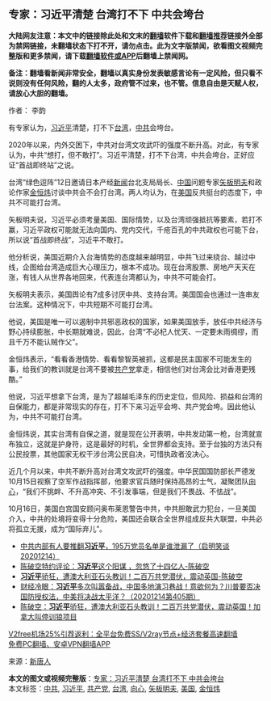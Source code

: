  <h2>专家：习近平清楚 台湾打不下 中共会垮台</h2> <p class="notice"><b>大陆网友注意：本文中的链接除此处和文末的<a href="https://github.com/bannedbook/fanqiang" >翻墙</a>软件下载和<a href="https://github.com/killgcd/justmysocks/blob/master/README.md">翻墙推荐</a>链接外全部为禁网链接，未翻墙状态下打不开，请勿点击。此为文字版禁闻，欲看图文视频完整版和更多禁闻，请下载<a href="https://github.com/bannedbook/fanqiang">翻墙软件或APP</a>后翻墙上禁闻网。</p><p>备注：翻墙看新闻非常安全，翻墙以真实身份发表敏感言论有一定风险，但只看不说则没有任何风险，翻的人太多，政府管不过来，也不管。信息自由是天赋人权，请放心大胆的翻墙。</b></p>  <div class="entry"> <p>作者： 李韵</p> <p id="conimg">有专家认为，<a href="https://www.bannedbook.org/bnews/tag/%e4%b9%a0%e8%bf%91%e5%b9%b3/" class="st_tag internal_tag" rel="tag" title="标签 习近平 下的日志">习近平</a>清楚，打不下<a href="https://www.bannedbook.org/bnews/tag/%e5%8f%b0%e6%b9%be/" class="st_tag internal_tag" rel="tag" title="标签 台湾 下的日志">台湾</a>，<a href="https://www.bannedbook.org/bnews/tag/%e4%b8%ad%e5%85%b1/" class="st_tag internal_tag" rel="tag" title="标签 中共 下的日志">中共</a>会垮台。</p> <p>2020年以来，内外交困下，中共对台湾文攻武吓的强度不断升高。对此，有专家认为，中共“想打，但不敢打”。习近平清楚，打不下台湾，中共会垮台，正好应证“首战即终站”之说。</p> <p>台湾“绿色逗阵”12日邀请日本产经<span class='wp_keywordlink_affiliate'><a href="https://www.bannedbook.org/" title="新闻">新闻</a></span>台北支局局长、<span class='wp_keywordlink_affiliate'><a href="https://www.bannedbook.org/" title="中国" target="_blank">中国</a></span>问题专家<a href="https://www.bannedbook.org/bnews/tag/%e7%9f%a2%e6%9d%bf%e6%98%8e%e5%a4%ab/" class="st_tag internal_tag" rel="tag" title="标签 矢板明夫 下的日志">矢板明夫</a>和政论作家<a href="https://www.bannedbook.org/bnews/tag/%e9%87%91%e6%81%92%e7%82%9c/" class="st_tag internal_tag" rel="tag" title="标签 金恒炜 下的日志">金恒炜</a>讨谈中共会不会打台湾。两人均认为，在<a href="https://www.bannedbook.org/bnews/tag/%e7%be%8e%e5%9b%bd/" class="st_tag internal_tag" rel="tag" title="标签 美国 下的日志">美国</a>反共挺台的态度下，中共不可能打台湾。</p>  <p>矢板明夫说，习近平必须考量美国、国际情势，以及台湾顽强抵抗等要素，若打不赢，习近平政权可能就无法向国内、党内交代，千疮百孔的中共政权也可能下台，所以说“首战即终战”，习近平不敢打。</p> <p>他分析说，美国近期介入台海情势的态度越来越明显，中共飞过来绕台、越过中线，企图给台湾造成巨大心理压力，根本不成功。现在台湾股票、房地产天天在涨，有钱人从世界各地回来，代表连台湾都认为，中共不可能会打。</p> <p>矢板明夫表示，美国舆论有7成多讨厌中共、支持台湾。美国国会也通过一连串友台法案。这种情况下，中共短期不可能打台湾。</p> <p>他说，美国是唯一可以遏制中共邪恶政权的国家，如果美国放手，放任中共经济与野心持续膨胀，中长期就难说，因此，台湾“不必杞人忧天、一定要未雨绸缪，而且千万不能认贼作父”。</p>  <p>金恒炜表示，“看看香港情势、看看黎智英被抓，这都是民主国家不可能发生的事，给我们的教训就是台湾不要被<a href="https://www.bannedbook.org/bnews/tag/%e5%85%b1%e4%ba%a7%e5%85%9a/" class="st_tag internal_tag" rel="tag" title="标签 共产党 下的日志">共产党</a>拿走，相信他们对台湾会比对香港更残酷。”</p> <p>他说，习近平想拿下台湾，是为了超越毛泽东的历史定位，但风险、损益和台湾的自保能力，都是非常现实的存在，打不下来习近平会垮、共产党会垮。因此他认为，中共不可能打台湾。</p> <p>金恒炜说，其实台湾有自保之道，就是现在公开表明，中共发动第一枪，台湾就宣布独立，这就是护身符，这是最好的时机，全世界都会支持。至于台独的方法只有公民投票，其他国家无权干涉台湾公民自决，可惜执政者没决心。</p> <p>近几个月以来，中共不断升高对台湾文攻武吓的强度。中华民国国防部长严德发10月15日视察了空军作战指挥部，他要求官兵随时保持高昂的士气，凝聚团队<a href="https://www.bannedbook.org/bnews/tag/%e5%90%91%e5%bf%83/" class="st_tag internal_tag" rel="tag" title="标签 向心 下的日志">向心</a>，“我们不挑衅、不升高冲突、不引发事端，但是我们不畏战、不怯战”。</p>  <p>10月16日，美国白宫国安顾问奥布莱恩警告中共，中共胆敢武力犯台，一旦美国介入，中共的处境将变得十分危险，美国还会联合全世界组成反共大联盟，中共必将孤立无援，成为“国际弃儿”。</p> <ul class='op-related-articles' title='相关阅读'> <li><a href='https://www.bannedbook.org/bnews/bannedvideo/20201215/1447806.html' target='_blank'>中共内部有人要推翻<b>习近平</b>，195万党员名单是谁泄漏了（启明笑谈20201214）</a></li> <li><a href='https://www.bannedbook.org/bnews/taiwannews/20201215/1447733.html' target='_blank'>陈破空特约评论：<b>习近平</b>这个阳谋 ，忽悠了十四亿人-陈破空</a></li> <li><a href='https://www.bannedbook.org/bnews/taiwannews/20201215/1447732.html' target='_blank'><b>习近平</b>骄狂，遭澳大利亚石头教训！二百万共党潜伏，震动英国-陈破空</a></li> <li><a href='https://www.bannedbook.org/bnews/bannedvideo/20201214/1447702.html' target='_blank'>财经冷眼：<b>习近平</b>多次叫嚣备战，中国多地演习巷战！意欲何为？川普要否决国防授权法，中美将决战太平洋？（20201214第405期）</a></li> <li><a href='https://www.bannedbook.org/bnews/cbnews/20201214/1447636.html' target='_blank'>陈破空：<b>习近平</b>骄狂，遭澳大利亚石头教训！二百万共党潜伏，震动英国！加拿大叫停训狼项目</a></li> </ul> <p class="texttj"> <a href="https://www.bannedbook.org/forum23/topic22702.html" target="_blank">V2free机场25%引荐返利：全平台免费SS/V2ray节点+经济套餐高速翻墙</a><br/> <a href="https://github.com/bannedbook/fanqiang/wiki/%E7%A6%81%E9%97%BB%E7%BD%91%E5%AE%89%E5%8D%93%E7%BF%BB%E5%A2%99%E6%96%B0%E9%97%BBAPP" target="_blank">免费PC翻墙、安卓VPN翻墙APP</a></p><p> 来源：<span class='wp_keywordlink_affiliate'><a href="https://www.ntdtv.com/" title="新唐人">新唐人</a></span> </p><a name='sharetosocial'></a>       <div><b>本文的图文或视频完整版</b>：<a href='https://www.bannedbook.org/bnews/cbnews/20201215/1447822.html'>专家：习近平清楚 台湾打不下 中共会垮台</a></div>  </div><!--END ENTRY--> <div class="postfooter"> <div>本文标签：<a href="https://www.bannedbook.org/bnews/tag/%e4%b8%ad%e5%85%b1/" rel="tag">中共</a>, <a href="https://www.bannedbook.org/bnews/tag/%e4%b9%a0%e8%bf%91%e5%b9%b3/" rel="tag">习近平</a>, <a href="https://www.bannedbook.org/bnews/tag/%e5%85%b1%e4%ba%a7%e5%85%9a/" rel="tag">共产党</a>, <a href="https://www.bannedbook.org/bnews/tag/%e5%8f%b0%e6%b9%be/" rel="tag">台湾</a>, <a href="https://www.bannedbook.org/bnews/tag/%e5%90%91%e5%bf%83/" rel="tag">向心</a>, <a href="https://www.bannedbook.org/bnews/tag/%e7%9f%a2%e6%9d%bf%e6%98%8e%e5%a4%ab/" rel="tag">矢板明夫</a>, <a href="https://www.bannedbook.org/bnews/tag/%e7%be%8e%e5%9b%bd/" rel="tag">美国</a>, <a href="https://www.bannedbook.org/bnews/tag/%e9%87%91%e6%81%92%e7%82%9c/" rel="tag">金恒炜</a></div>  </div><!--END POSTFOOTER--> 
